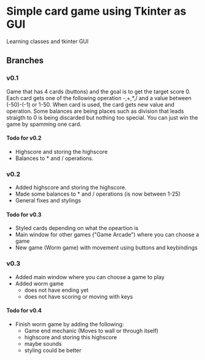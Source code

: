 # Simple card game using Tkinter as GUI

Learning classes and tkinter GUI

## Branches

### v0.1

Game that has 4 cards (buttons) and the goal is to get the target score 0. Each card gets one of the following operation -,+,*,/ and a value between (-50)-(-1) or 1-50. When card is used, the card gets new value and operation. Some balances are being places such as division that leads straigth to 0 is being discarded but nothing too special. You can just win the game by spamming one card.

#### Todo for v0.2
- Highscore and storing the highscore
- Balances to * and / operations.

### v0.2

- Added highscore and storing the highscore.
- Made some balances to * and / operations (is now between 1-25)
- General fixes and stylings

#### Todo for v0.3
- Styled cards depending on what the opeartion is
- Main window for other games ("Game Arcade") where you can choose a game
- New game (Worm game) with movement using buttons and keybindings

### v0.3
- Added main window where you can choose a game to play
- Added worm game
    - does not have ending yet
    - does not have scoring or moving with keys

#### Todo for v0.4
- Finish worm game by adding the following:
    - Game end mechanic (Moves to wall or through itself)
    - highscore and storing this highscore
    - maybe sounds
    - styling could be better


